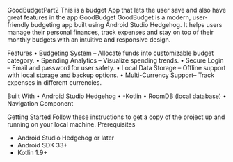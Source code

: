 GoodBudgetPart2
This is a budget App that lets the user save and also have great features in the app
GoodBudget
GoodBudget is a modern, user-friendly budgeting app built using Android Studio Hedgehog. It helps users manage their personal finances, track expenses and stay on top of their monthly budgets with an intuitive and responsive design.

Features
•	Budgeting System – Allocate funds into customizable budget category.
•	Spending Analytics – Visualize spending trends.
•	Secure Login – Email and password for user safety.
•	Local Data Storage – Offline support with local storage and backup options.
•	Multi-Currency Support– Track expenses in different currencies.

Built With
•	Android Studio Hedgehog 
•	-Kotlin
•	RoomDB (local database)
•	Navigation Component

 Getting Started
Follow these instructions to get a copy of the project up and running on your local machine.
Prerequisites
- Android Studio Hedgehog or later
- Android SDK 33+
- Kotlin 1.9+

